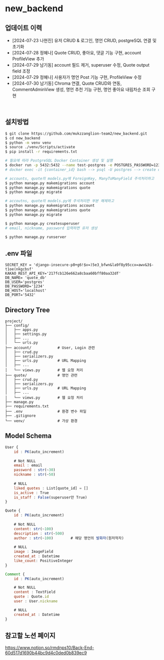 # new_backend


## 업데이트 이력
- [2024-07-23 나현진] 유저 CRUD & 로그인, 명언 CRUD, postgreSQL 연결 및 초기화
- [2024-07-28 정혜나] Quote CRUD, 좋아요, 댓글 기능 구현, account ProfileView 추가
- [2024-07-29 남기동] account 필드 제거, superuser 수정, Quote output field 조정
- [2024-07-29 정혜나] 사용자가 명언 Post 기능 구현, ProfileView 수정
- [2024-07-30 남기동] Chroma 연결, Quote CRUD와 연동, CommentAdminView 생성, 명언 추천 기능 구현, 명언 좋아요 내림차순 조회 구현

<br>

## 설치방법

```bash
$ git clone https://github.com/mukzzanglion-team2/new_backend.git
$ cd new_backend
$ python -m venv venv
$ source ./venv/Scripts/activate
$ pip install -r requirements.txt

# 필요에 따라 PostgreSQL Docker Container 생성 및 실행
$ docker run -p 5432:5432 --name test-postgres -e POSTGRES_PASSWORD=1234 -e TZ=Asia/Seoul -d postgres:latest
# docker exec -it {container_id} bash --> psql -U postgres --> create database quote_db; --> exit --> exit

# accounts, quote의 models.py에 ForeignKey, ManyToManyField 주석처리하고
$ python manage.py makemigrations account
$ python manage.py makemigrations quote
$ python manage.py migrate

# accoutns, quote의 models.py에 주석처리한 부분 해제하고
$ python manage.py makemigrations account
$ python manage.py makemigrations quote
$ python manage.py migrate

$ python manage.py createsuperuser
# email, nickname, password 입력하면 유저 생성

$ python manage.py runserver
```


## .env 파일
```
SECRET_KEY = 'django-insecure-p8+g6!$v=)5e3_bfwn&la9f8y95ccx=awv&3$-t1oe(nkgcbsf'
KAKAO_REST_API_KEY='217fcb126e662a8cbaa60bff80aa32df'
DB_NAME= 'quote_db'
DB_USER='postgres'
DB_PASSWORD='1234'
DB_HOST='localhost'
DB_PORT='5432'
```


## Directory Tree
```
project/
├── config/
│   ├── apps.py         
│   ├── settings.py
│   ├── ...
│   └── urls.py         
├── account/            # User, Login 관련
│   ├── crud.py         
│   ├── serializers.py
│   ├── urls.py         # URL Mapping
│   ├── ...
│   └── views.py        # 웹 요청 처리
├── quote/              # 명언 관련
│   ├── crud.py         
│   ├── serializers.py
│   ├── urls.py         # URL Mapping
│   ├── ...
│   └── views.py        # 웹 요청 처리
├── manage.py          
├── requirements.txt    
├── .env                # 환경 변수 파일
├── .gitignore        
└── venv/               # 가상 환경
```


## Model Schema
```javascript
User {
	id : PK(auto_increment)
	
	# Not NULL
	email : email
	password : str(~30)
	nickname : str(~50)
	
	# NULL
	liked_quotes : List[quote_id] = []
	is_active : True
	is_staff : False(superuser만 True)
}

Quote {
	id : PK(auto_increment)
	
	# Not NULL
	content: str(~100)
	description : str(~500)   
	author : str(~100)        # 해당 명언의 발화자(원저작자)
	
	# NULL
	image : ImageField
	created_at : Datetime
	like_count: PositiveInteger	
}

Comment {
	id : PK(auto_increment)

	# Not NULL
	content : TextField
	quote : Quote.id
	user : User.nickname

	# NULL
	created_at : Datetime
}
```


## 참고할 노션 페이지
<https://www.notion.so/rmdnps10/Back-End-60d517d1690b44bc9d4c0ded0b839ec9>






